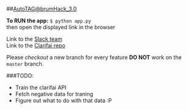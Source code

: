 ##AutoTAG@brumHack_3.0  

**To RUN the app:** `$ python app.py`  
then open the displayed link in the browser  

Link to the [Slack team](https://ihackteam.slack.com/messages/autotag/)  
Link to the [Clarifai repo](https://github.com/Clarifai/hackathon)

Please _checkout_ a new branch for every feature **DO NOT**  work on the `master` branch.

###TODO:  
- Train the clarifai API  
- Fetch negative data for traning  
- Figure out what to do with that data :P  
